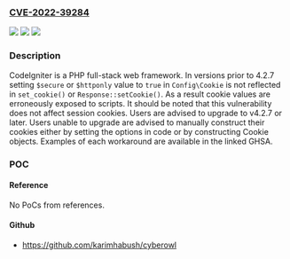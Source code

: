 ### [CVE-2022-39284](https://cve.mitre.org/cgi-bin/cvename.cgi?name=CVE-2022-39284)
![](https://img.shields.io/static/v1?label=Product&message=CodeIgniter4&color=blue)
![](https://img.shields.io/static/v1?label=Version&message=%3C%204.2.7%20&color=brightgreen)
![](https://img.shields.io/static/v1?label=Vulnerability&message=CWE-665%3A%20Improper%20Initialization&color=brightgreen)

### Description

CodeIgniter is a PHP full-stack web framework. In versions prior to 4.2.7 setting `$secure` or `$httponly` value to `true` in `Config\Cookie` is not reflected in `set_cookie()` or `Response::setCookie()`. As a result cookie values are erroneously exposed to scripts. It should be noted that this vulnerability does not affect session cookies. Users are advised to upgrade to v4.2.7 or later. Users unable to upgrade are advised to manually construct their cookies either by setting the options in code or by constructing Cookie objects. Examples of each workaround are available in the linked GHSA.

### POC

#### Reference
No PoCs from references.

#### Github
- https://github.com/karimhabush/cyberowl

